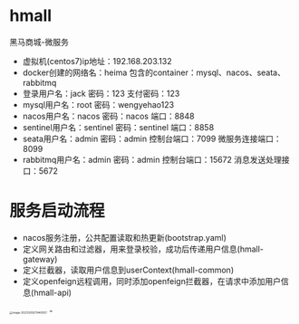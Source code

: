 # hmall
黑马商城-微服务

- 虚拟机(centos7)ip地址：192.168.203.132
- docker创建的网络名：heima 包含的container：mysql、nacos、seata、rabbitmq
- 登录用户名：jack 密码：123 支付密码：123
- mysql用户名：root 密码：wengyehao123
- nacos用户名：nacos 密码：nacos 端口：8848
- sentinel用户名：sentinel 密码：sentinel 端口：8858
- seata用户名：admin 密码：admin 控制台端口：7099 微服务连接端口：8099
- rabbitmq用户名：admin 密码：admin 控制台端口：15672 消息发送处理接口：5672




# 服务启动流程
- nacos服务注册，公共配置读取和热更新(bootstrap.yaml)
- 定义网关路由和过滤器，用来登录校验，成功后传递用户信息(hmall-gateway)
- 定义拦截器，读取用户信息到userContext(hmall-common)
- 定义openfeign远程调用，同时添加openfeign拦截器，在请求中添加用户信息(hmall-api)
<img src="https://cdn.jsdelivr.net/gh/Stromwyrm-x/blog-image/img/image-20231209211440937.png" alt="image-20231209211440937" style="zoom:33%;" />
- 
